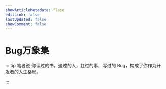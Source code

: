 ```yaml
---
showArticleMetadata: flase
editLink: false
lastUpdated: false
showComment: false
---
```


# Bug万象集

::: tip 笔者说
你读过的书，遇过的人，扛过的事，写过的 Bug，构成了你作为开发者的人生格局。

:::
